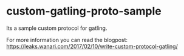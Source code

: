 # custom-gatling-proto-sample
Its a sample custom protocol for gatling.

For more information you can read the blogpost: https://leaks.wanari.com/2017/02/10/write-custom-protocol-gatling/
